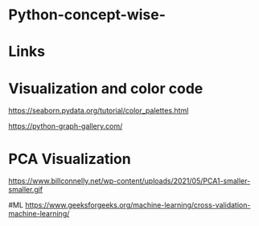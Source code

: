 # Python-concept-wise-
# Links
# Visualization and color code

https://seaborn.pydata.org/tutorial/color_palettes.html

https://python-graph-gallery.com/

# PCA Visualization
https://www.billconnelly.net/wp-content/uploads/2021/05/PCA1-smaller-smaller.gif

#ML
https://www.geeksforgeeks.org/machine-learning/cross-validation-machine-learning/
